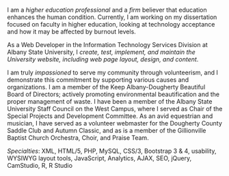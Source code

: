 I am a *higher education professional* and a _firm_ believer that education enhances the human condition. Currently, I am working on my dissertation focused on faculty in higher education, looking at technology acceptance and how it may be affected by burnout levels.

As a Web Developer in the Information Technology Services Division at Albany State University, I _create, test, implement, and maintain the University website, including web page layout, design, and content_.

I am truly *impassioned* to serve my community through volunteerism, and I demonstrate this commitment by supporting various causes and organizations. I am a member of the Keep Albany-Dougherty Beautiful Board of Directors; actively promoting environmental beautification and the proper management of waste. I have been a member of the Albany State University Staff Council on the West Campus, where I served as Chair of the Special Projects and Development Committee. As an avid equestrian and musician, I have served as a volunteer webmaster for the Dougherty County Saddle Club and Autumn Classic, and as is a member of the Gillionville Baptist Church Orchestra, Choir, and Praise Team.

*Specialties*: XML, HTML/5, PHP, MySQL, CSS/3, Bootstrap 3 & 4, usability, WYSIWYG layout tools, JavaScript, Analytics, AJAX, SEO, jQuery, CamStudio, R, R Studio
